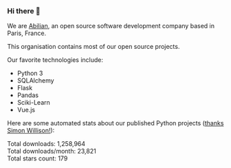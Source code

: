 ### Hi there 👋

We are [Abilian](https://abilian.com/), an open source software development company based in Paris, France.

This organisation contains most of our open source projects.

Our favorite technologies include:

- Python 3
- SQLAlchemy
- Flask
- Pandas
- Sciki-Learn
- Vue.js

Here are some automated stats about our published Python projects
([thanks Simon Willison!][sw-post]):

<!--marker-->
Total downloads: 1,258,964<br>
Total downloads/month: 23,821<br>
Total stars count: 179
<!--end-->

[sw-post]: https://simonwillison.net/2020/Jul/10/self-updating-profile-readme/